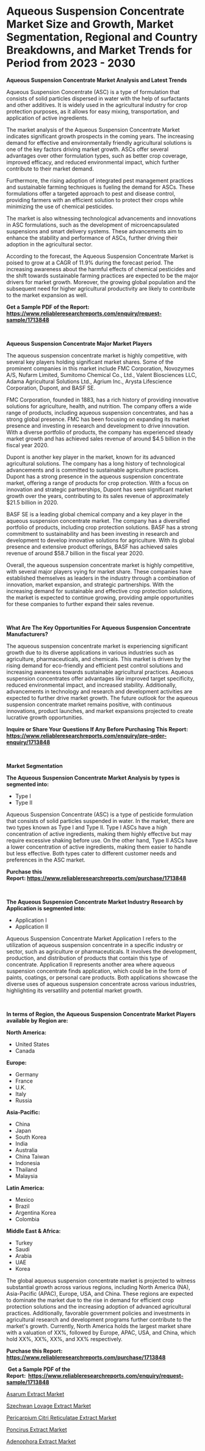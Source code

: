 <p><h1>Aqueous Suspension Concentrate Market Size and Growth, Market Segmentation, Regional and Country Breakdowns, and Market Trends for Period from 2023 -  2030</h1></p><p><strong>Aqueous Suspension Concentrate Market Analysis and Latest Trends</strong></p>
<p><p>Aqueous Suspension Concentrate (ASC) is a type of formulation that consists of solid particles dispersed in water with the help of surfactants and other additives. It is widely used in the agricultural industry for crop protection purposes, as it allows for easy mixing, transportation, and application of active ingredients.</p><p>The market analysis of the Aqueous Suspension Concentrate Market indicates significant growth prospects in the coming years. The increasing demand for effective and environmentally friendly agricultural solutions is one of the key factors driving market growth. ASCs offer several advantages over other formulation types, such as better crop coverage, improved efficacy, and reduced environmental impact, which further contribute to their market demand.</p><p>Furthermore, the rising adoption of integrated pest management practices and sustainable farming techniques is fueling the demand for ASCs. These formulations offer a targeted approach to pest and disease control, providing farmers with an efficient solution to protect their crops while minimizing the use of chemical pesticides.</p><p>The market is also witnessing technological advancements and innovations in ASC formulations, such as the development of microencapsulated suspensions and smart delivery systems. These advancements aim to enhance the stability and performance of ASCs, further driving their adoption in the agricultural sector.</p><p>According to the forecast, the Aqueous Suspension Concentrate Market is poised to grow at a CAGR of 11.9% during the forecast period. The increasing awareness about the harmful effects of chemical pesticides and the shift towards sustainable farming practices are expected to be the major drivers for market growth. Moreover, the growing global population and the subsequent need for higher agricultural productivity are likely to contribute to the market expansion as well.</p></p>
<p><strong>Get a Sample PDF of the Report:&nbsp; <a href="https://www.reliableresearchreports.com/enquiry/request-sample/1713848">https://www.reliableresearchreports.com/enquiry/request-sample/1713848</a></strong></p>
<p>&nbsp;</p>
<p><strong>Aqueous Suspension Concentrate Major Market Players</strong></p>
<p><p>The aqueous suspension concentrate market is highly competitive, with several key players holding significant market shares. Some of the prominent companies in this market include FMC Corporation, Novozymes A/S, Nufarm Limited, Sumitomo Chemical Co., Ltd., Valent Biosciences LLC, Adama Agricultural Solutions Ltd., Agrium Inc., Arysta Lifescience Corporation, Dupont, and BASF SE. </p><p>FMC Corporation, founded in 1883, has a rich history of providing innovative solutions for agriculture, health, and nutrition. The company offers a wide range of products, including aqueous suspension concentrates, and has a strong global presence. FMC has been focusing on expanding its market presence and investing in research and development to drive innovation. With a diverse portfolio of products, the company has experienced steady market growth and has achieved sales revenue of around $4.5 billion in the fiscal year 2020.</p><p>Dupont is another key player in the market, known for its advanced agricultural solutions. The company has a long history of technological advancements and is committed to sustainable agriculture practices. Dupont has a strong presence in the aqueous suspension concentrate market, offering a range of products for crop protection. With a focus on innovation and strategic partnerships, Dupont has seen significant market growth over the years, contributing to its sales revenue of approximately $21.5 billion in 2020.</p><p>BASF SE is a leading global chemical company and a key player in the aqueous suspension concentrate market. The company has a diversified portfolio of products, including crop protection solutions. BASF has a strong commitment to sustainability and has been investing in research and development to develop innovative solutions for agriculture. With its global presence and extensive product offerings, BASF has achieved sales revenue of around $58.7 billion in the fiscal year 2020.</p><p>Overall, the aqueous suspension concentrate market is highly competitive, with several major players vying for market share. These companies have established themselves as leaders in the industry through a combination of innovation, market expansion, and strategic partnerships. With the increasing demand for sustainable and effective crop protection solutions, the market is expected to continue growing, providing ample opportunities for these companies to further expand their sales revenue.</p></p>
<p>&nbsp;</p>
<p><strong>What Are The Key Opportunities For Aqueous Suspension Concentrate Manufacturers?</strong></p>
<p><p>The aqueous suspension concentrate market is experiencing significant growth due to its diverse applications in various industries such as agriculture, pharmaceuticals, and chemicals. This market is driven by the rising demand for eco-friendly and efficient pest control solutions and increasing awareness towards sustainable agricultural practices. Aqueous suspension concentrates offer advantages like improved target specificity, reduced environmental impact, and increased stability. Additionally, advancements in technology and research and development activities are expected to further drive market growth. The future outlook for the aqueous suspension concentrate market remains positive, with continuous innovations, product launches, and market expansions projected to create lucrative growth opportunities.</p></p>
<p><strong>Inquire or Share Your Questions If Any Before Purchasing This Report: <a href="https://www.reliableresearchreports.com/enquiry/pre-order-enquiry/1713848">https://www.reliableresearchreports.com/enquiry/pre-order-enquiry/1713848</a></strong></p>
<p>&nbsp;</p>
<p><strong>Market Segmentation</strong></p>
<p><strong>The Aqueous Suspension Concentrate Market Analysis by types is segmented into:</strong></p>
<p><ul><li>Type I</li><li>Type II</li></ul></p>
<p><p>Aqueous Suspension Concentrate (ASC) is a type of pesticide formulation that consists of solid particles suspended in water. In the market, there are two types known as Type I and Type II. Type I ASCs have a high concentration of active ingredients, making them highly effective but may require excessive shaking before use. On the other hand, Type II ASCs have a lower concentration of active ingredients, making them easier to handle but less effective. Both types cater to different customer needs and preferences in the ASC market.</p></p>
<p><strong>Purchase this Report:&nbsp;<a href="https://www.reliableresearchreports.com/purchase/1713848">https://www.reliableresearchreports.com/purchase/1713848</a></strong></p>
<p>&nbsp;</p>
<p><strong>The Aqueous Suspension Concentrate Market Industry Research by Application is segmented into:</strong></p>
<p><ul><li>Application I</li><li>Application II</li></ul></p>
<p><p>Aqueous Suspension Concentrate Market Application I refers to the utilization of aqueous suspension concentrate in a specific industry or sector, such as agriculture or pharmaceuticals. It involves the development, production, and distribution of products that contain this type of concentrate. Application II represents another area where aqueous suspension concentrate finds application, which could be in the form of paints, coatings, or personal care products. Both applications showcase the diverse uses of aqueous suspension concentrate across various industries, highlighting its versatility and potential market growth.</p></p>
<p>&nbsp;</p>
<p><strong>In terms of Region, the Aqueous Suspension Concentrate Market Players available by Region are:</strong></p>
<p>
    <p> <strong> North America: </strong>
        <ul>
            <li>United States</li>
            <li>Canada</li>
        </ul>
        </p> 
    <p> <strong> Europe: </strong>
        <ul>
            <li>Germany</li>
            <li>France</li>
            <li>U.K.</li>
            <li>Italy</li>
            <li>Russia</li>
        </ul>
        </p> 
    <p> <strong> Asia-Pacific: </strong>
        <ul>
            <li>China</li>
            <li>Japan</li>
            <li>South Korea</li>
            <li>India</li>
            <li>Australia</li>
            <li>China Taiwan</li>
            <li>Indonesia</li>
            <li>Thailand</li>
            <li>Malaysia</li>
        </ul>
        </p> 
    <p> <strong> Latin America: </strong>
        <ul>
            <li>Mexico</li>
            <li>Brazil</li>
            <li>Argentina Korea</li>
            <li>Colombia</li>
        </ul>
        </p> 
    <p> <strong> Middle East & Africa: </strong>
        <ul>
            <li>Turkey</li>
            <li>Saudi</li>
            <li>Arabia</li>
            <li>UAE</li>
            <li>Korea</li>
        </ul>
    </p>
    </p>
<p><p>The global aqueous suspension concentrate market is projected to witness substantial growth across various regions, including North America (NA), Asia-Pacific (APAC), Europe, USA, and China. These regions are expected to dominate the market due to the rise in demand for efficient crop protection solutions and the increasing adoption of advanced agricultural practices. Additionally, favorable government policies and investments in agricultural research and development programs further contribute to the market's growth. Currently, North America holds the largest market share with a valuation of XX%, followed by Europe, APAC, USA, and China, which hold XX%, XX%, XX%, and XX% respectively.</p></p>
<p><strong>Purchase this Report: <a href="https://www.reliableresearchreports.com/purchase/1713848">https://www.reliableresearchreports.com/purchase/1713848</a></strong></p>
<p>&nbsp;<strong>Get a Sample PDF of the Report:&nbsp;&nbsp;<a href="https://www.reliableresearchreports.com/enquiry/request-sample/1713848">https://www.reliableresearchreports.com/enquiry/request-sample/1713848</a></strong></p>
<p><strong></strong></p>
<p><p><a href="https://medium.com/@rosm15203/asarum-extract-market-insights-into-market-cagr-market-trends-and-growth-strategies-2c57f121fcbb">Asarum Extract Market</a></p><p><a href="https://medium.com/@nathanl41025/szechwan-lovage-extract-market-size-reveals-the-best-marketing-channels-in-global-industry-4be48ddd1462">Szechwan Lovage Extract Market</a></p><p><a href="https://medium.com/@maryg156987/pericarpium-citri-reticulatae-extract-market-size-and-market-trends-complete-industry-overview-1641e9993ba4">Pericarpium Citri Reticulatae Extract Market</a></p><p><a href="https://medium.com/@andem140256/poncirus-extract-market-size-and-market-trends-complete-industry-overview-2023-to-2030-63115a95d236">Poncirus Extract Market</a></p><p><a href="https://medium.com/@mariad13206/adenophora-extract-market-analysis-and-sze-forecasted-for-period-from-2023-to-2030-943c31a9b07a">Adenophora Extract Market</a></p></p>